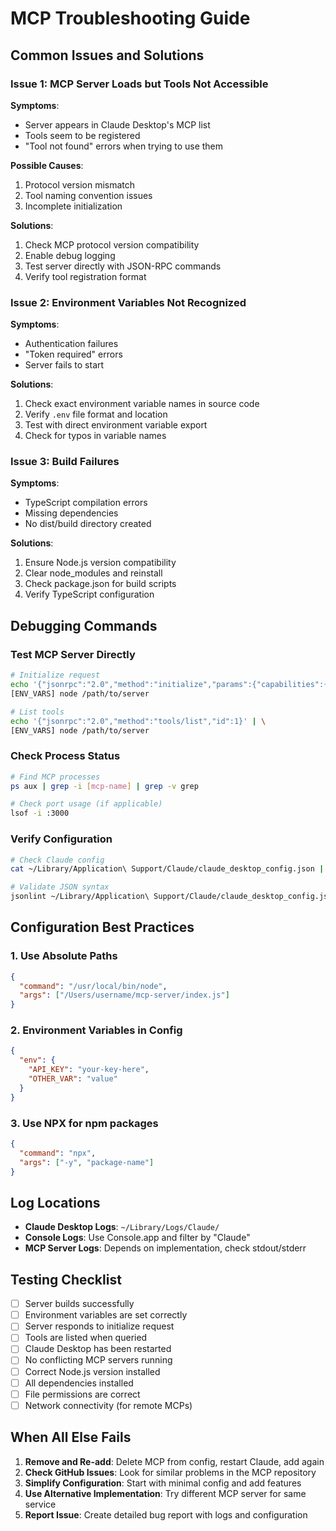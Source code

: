 # MCP Troubleshooting Guide

## Common Issues and Solutions

### Issue 1: MCP Server Loads but Tools Not Accessible

**Symptoms**:
- Server appears in Claude Desktop's MCP list
- Tools seem to be registered
- "Tool not found" errors when trying to use them

**Possible Causes**:
1. Protocol version mismatch
2. Tool naming convention issues
3. Incomplete initialization

**Solutions**:
1. Check MCP protocol version compatibility
2. Enable debug logging
3. Test server directly with JSON-RPC commands
4. Verify tool registration format

### Issue 2: Environment Variables Not Recognized

**Symptoms**:
- Authentication failures
- "Token required" errors
- Server fails to start

**Solutions**:
1. Check exact environment variable names in source code
2. Verify `.env` file format and location
3. Test with direct environment variable export
4. Check for typos in variable names

### Issue 3: Build Failures

**Symptoms**:
- TypeScript compilation errors
- Missing dependencies
- No dist/build directory created

**Solutions**:
1. Ensure Node.js version compatibility
2. Clear node_modules and reinstall
3. Check package.json for build scripts
4. Verify TypeScript configuration

## Debugging Commands

### Test MCP Server Directly
```bash
# Initialize request
echo '{"jsonrpc":"2.0","method":"initialize","params":{"capabilities":{}},"id":1}' | \
[ENV_VARS] node /path/to/server

# List tools
echo '{"jsonrpc":"2.0","method":"tools/list","id":1}' | \
[ENV_VARS] node /path/to/server
```

### Check Process Status
```bash
# Find MCP processes
ps aux | grep -i [mcp-name] | grep -v grep

# Check port usage (if applicable)
lsof -i :3000
```

### Verify Configuration
```bash
# Check Claude config
cat ~/Library/Application\ Support/Claude/claude_desktop_config.json | python3 -m json.tool

# Validate JSON syntax
jsonlint ~/Library/Application\ Support/Claude/claude_desktop_config.json
```

## Configuration Best Practices

### 1. Use Absolute Paths
```json
{
  "command": "/usr/local/bin/node",
  "args": ["/Users/username/mcp-server/index.js"]
}
```

### 2. Environment Variables in Config
```json
{
  "env": {
    "API_KEY": "your-key-here",
    "OTHER_VAR": "value"
  }
}
```

### 3. Use NPX for npm packages
```json
{
  "command": "npx",
  "args": ["-y", "package-name"]
}
```

## Log Locations

- **Claude Desktop Logs**: `~/Library/Logs/Claude/`
- **Console Logs**: Use Console.app and filter by "Claude"
- **MCP Server Logs**: Depends on implementation, check stdout/stderr

## Testing Checklist

- [ ] Server builds successfully
- [ ] Environment variables are set correctly
- [ ] Server responds to initialize request
- [ ] Tools are listed when queried
- [ ] Claude Desktop has been restarted
- [ ] No conflicting MCP servers running
- [ ] Correct Node.js version installed
- [ ] All dependencies installed
- [ ] File permissions are correct
- [ ] Network connectivity (for remote MCPs)

## When All Else Fails

1. **Remove and Re-add**: Delete MCP from config, restart Claude, add again
2. **Check GitHub Issues**: Look for similar problems in the MCP repository
3. **Simplify Configuration**: Start with minimal config and add features
4. **Use Alternative Implementation**: Try different MCP server for same service
5. **Report Issue**: Create detailed bug report with logs and configuration